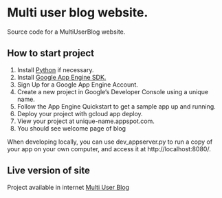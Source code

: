 # Multi user blog website.
Source code for a MultiUserBlog website.

## How to start project

1. Install [Python](https://www.python.org/) if necessary.
2. Install [Google App Engine SDK.](https://cloud.google.com/appengine/downloads#Google_App_Engine_SDK_for_Python)
3. Sign Up for a Google App Engine Account.
5. Create a new project in Google’s Developer Console using a unique name.
6. Follow the App Engine Quickstart to get a sample app up and running.
7. Deploy your project with gcloud app deploy.
8. View your project at unique-name.appspot.com.
9. You should see welcome page of blog

When developing locally, you can use dev_appserver.py to run a copy of your
app on your own computer, and access it at http://localhost:8080/.

## Live version of site
Project available in internet [Multi User Blog](https://multi-user-blog-153820.appspot.com)